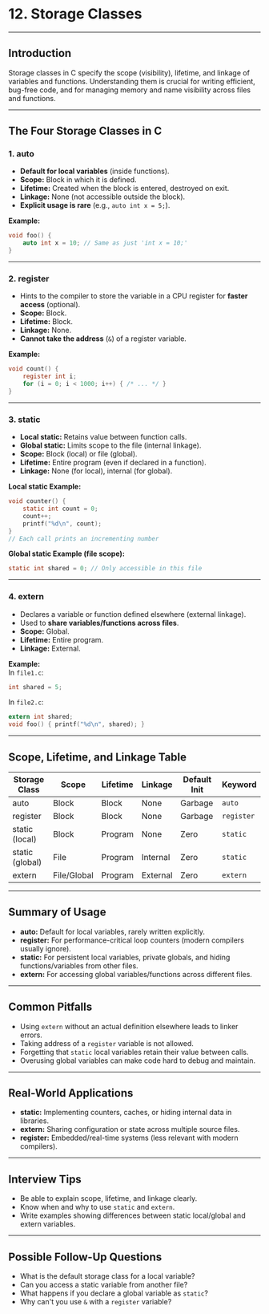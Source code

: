 # 12. Storage Classes

---

## Introduction

Storage classes in C specify the scope (visibility), lifetime, and linkage of variables and functions. Understanding them is crucial for writing efficient, bug-free code, and for managing memory and name visibility across files and functions.

---

## The Four Storage Classes in C

### 1. **auto**

- **Default for local variables** (inside functions).
- **Scope:** Block in which it is defined.
- **Lifetime:** Created when the block is entered, destroyed on exit.
- **Linkage:** None (not accessible outside the block).
- **Explicit usage is rare** (e.g., `auto int x = 5;`).

**Example:**
```c
void foo() {
    auto int x = 10; // Same as just 'int x = 10;'
}
```

---

### 2. **register**

- Hints to the compiler to store the variable in a CPU register for **faster access** (optional).
- **Scope:** Block.
- **Lifetime:** Block.
- **Linkage:** None.
- **Cannot take the address** (`&`) of a register variable.

**Example:**
```c
void count() {
    register int i;
    for (i = 0; i < 1000; i++) { /* ... */ }
}
```

---

### 3. **static**

- **Local static:** Retains value between function calls.
- **Global static:** Limits scope to the file (internal linkage).
- **Scope:** Block (local) or file (global).
- **Lifetime:** Entire program (even if declared in a function).
- **Linkage:** None (for local), internal (for global).

**Local static Example:**
```c
void counter() {
    static int count = 0;
    count++;
    printf("%d\n", count);
}
// Each call prints an incrementing number
```

**Global static Example (file scope):**
```c
static int shared = 0; // Only accessible in this file
```

---

### 4. **extern**

- Declares a variable or function defined elsewhere (external linkage).
- Used to **share variables/functions across files**.
- **Scope:** Global.
- **Lifetime:** Entire program.
- **Linkage:** External.

**Example:**  
In `file1.c`:
```c
int shared = 5;
```
In `file2.c`:
```c
extern int shared;
void foo() { printf("%d\n", shared); }
```

---

## Scope, Lifetime, and Linkage Table

| Storage Class | Scope      | Lifetime      | Linkage      | Default Init | Keyword      |
|---------------|------------|---------------|--------------|--------------|-------------|
| auto          | Block      | Block         | None         | Garbage      | `auto`      |
| register      | Block      | Block         | None         | Garbage      | `register`  |
| static (local)| Block      | Program       | None         | Zero         | `static`    |
| static (global)| File      | Program       | Internal     | Zero         | `static`    |
| extern        | File/Global| Program       | External     | Zero         | `extern`    |

---

## Summary of Usage

- **auto:** Default for local variables, rarely written explicitly.
- **register:** For performance-critical loop counters (modern compilers usually ignore).
- **static:** For persistent local variables, private globals, and hiding functions/variables from other files.
- **extern:** For accessing global variables/functions across different files.

---

## Common Pitfalls

- Using `extern` without an actual definition elsewhere leads to linker errors.
- Taking address of a `register` variable is not allowed.
- Forgetting that `static` local variables retain their value between calls.
- Overusing global variables can make code hard to debug and maintain.

---

## Real-World Applications

- **static:** Implementing counters, caches, or hiding internal data in libraries.
- **extern:** Sharing configuration or state across multiple source files.
- **register:** Embedded/real-time systems (less relevant with modern compilers).

---

## Interview Tips

- Be able to explain scope, lifetime, and linkage clearly.
- Know when and why to use `static` and `extern`.
- Write examples showing differences between static local/global and extern variables.

---

## Possible Follow-Up Questions

- What is the default storage class for a local variable?
- Can you access a static variable from another file?
- What happens if you declare a global variable as `static`?
- Why can't you use `&` with a `register` variable?
